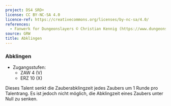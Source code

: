 ```yaml
---
project: DS4 SRD+
license: CC BY-NC-SA 4.0
licence-ref: https://creativecommons.org/licenses/by-nc-sa/4.0/
references: 
  - Fanwerk for Dungeonslayers © Christian Kennig (https://www.dungeonslayers.net/)
source: GRW
title: Abklingen
---
```


### Abklingen

- Zugangsstufen:
  - ZAW 4 (V)
  - ERZ 10 (X)

Dieses Talent senkt die Zauberabklingzeit jedes Zaubers um 1 Runde pro Talentrang. Es ist jedoch nicht möglich, die Abklingzeit eines Zaubers unter Null zu senken.

